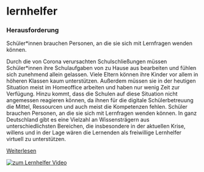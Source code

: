 # lernhelfer

### Herausforderung
Schüler*innen brauchen Personen, an die sie sich mit Lernfragen wenden können.

Durch die von Corona verursachten Schulschließungen müssen Schüler*innen ihre Schulaufgaben von zu Hause aus bearbeiten und fühlen sich zunehmend allein gelassen. Viele Eltern können ihre Kinder vor allem in höheren Klassen kaum unterstützen. Außerdem müssen sie in der heutigen Situation meist im Homeoffice arbeiten und haben nur wenig Zeit zur Verfügung. Hinzu kommt, dass die Schulen auf diese Situation nicht angemessen reagieren können, da ihnen für die digitale Schülerbetreuung die Mittel, Ressourcen und auch meist die Kompetenzen fehlen. Schüler brauchen Personen, an die sie sich mit Lernfragen wenden können. In ganz Deutschland gibt es eine Vielzahl an Wissensträgern aus unterschiedlichsten Bereichen, die insbesondere in der aktuellen Krise, willens und in der Lage wären die Lernenden als freiwillige Lernhelfer virtuell zu unterstützen.

[Weiterlesen](https://devpost.com/software/1_019_d_interaktiveschuelerunterstuetzung)

[![zum Lernhelfer Video](https://img.youtube.com/vi/h2B6y1znOT4/0.jpg)](https://www.youtube.com/watch?v=h2B6y1znOT4)
